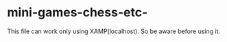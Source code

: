 # mini-games-chess-etc-
This file can work only using XAMP(localhost).
So be aware before using it.
